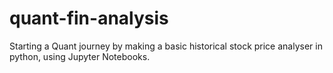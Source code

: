 # quant-fin-analysis
Starting a Quant journey by making a basic historical stock price analyser in python, using Jupyter Notebooks.
